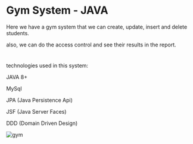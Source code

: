 # Gym System - JAVA

Here we have a gym system that we can create, update, insert and delete students.

also, we can do the access control and see their results in the report.

#

technologies used in this system:

JAVA 8+

MySql

JPA (Java Persistence Api)

JSF (Java Server Faces)

DDD (Domain Driven Design)

![gym](https://user-images.githubusercontent.com/87350423/198351082-a97d6c42-277f-421e-ad9f-03c158767a7b.png)

